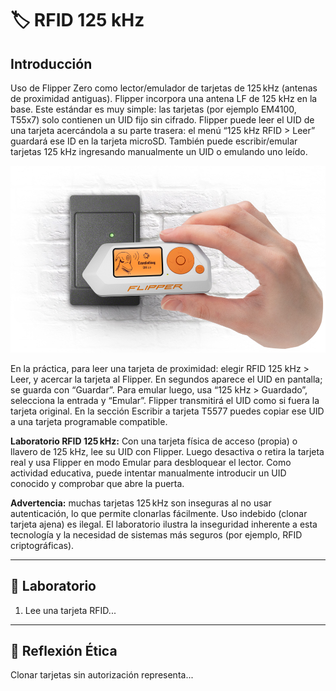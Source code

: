 # 🏷️ RFID 125 kHz

## Introducción
Uso de Flipper Zero como lector/emulador de tarjetas de 125 kHz (antenas de proximidad antiguas). Flipper incorpora una antena LF de 125 kHz en la base. Este estándar es muy simple: las tarjetas (por ejemplo EM4100, T55x7) solo contienen un UID fijo sin cifrado. Flipper puede leer el UID de una tarjeta acercándola a su parte trasera: el menú “125 kHz RFID > Leer” guardará ese ID en la tarjeta microSD. También puede escribir/emular tarjetas 125 kHz ingresando manualmente un UID o emulando uno leído.

![plot](https://github.com/speinador/Curso_Flipper_Zero/blob/main/img/RFID.png)

En la práctica, para leer una tarjeta de proximidad: elegir RFID 125 kHz > Leer, y acercar la tarjeta al Flipper. En segundos aparece el UID en pantalla; se guarda con “Guardar”. Para emular luego, usa “125 kHz > Guardado”, selecciona la entrada y “Emular”. Flipper transmitirá el UID como si fuera la tarjeta original. En la sección Escribir a tarjeta T5577 puedes copiar ese UID a una tarjeta programable compatible.

**Laboratorio RFID 125 kHz:** Con una tarjeta física de acceso (propia) o llavero de 125 kHz, lee su UID con Flipper. Luego desactiva o retira la tarjeta real y usa Flipper en modo Emular para desbloquear el lector. Como actividad educativa, puede intentar manualmente introducir un UID conocido y comprobar que abre la puerta.

**Advertencia:** muchas tarjetas 125 kHz son inseguras al no usar autenticación, lo que permite clonarlas fácilmente. Uso indebido (clonar tarjeta ajena) es ilegal. El laboratorio ilustra la inseguridad inherente a esta tecnología y la necesidad de sistemas más seguros (por ejemplo, RFID criptográficas).

---
## 🧪 Laboratorio
1. Lee una tarjeta RFID...

---
## 🤔 Reflexión Ética
Clonar tarjetas sin autorización representa...
